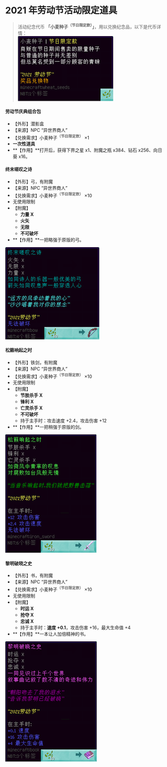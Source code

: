 # 2021 年劳动节活动限定道具

> 活动纪念代币 **「小麦种子<sup>（节日限定款）</sup>」**，用以兑换纪念品，以下是代币详情：  
![小麦种子](../../../assets/images/items/activity-exclusive/2021/labour-day/小麦种子.png)

#### 劳动节庆典组合包

- 【外形】潜影盒
- 【来源】NPC “异世界商人”
- 【兑换需求】小麦种子<sup>（节日限定款）</sup> ×1
- **一次性道具**
- **【作用】**打开后，获得下界之星 x1、附魔之瓶 x384、钻石 x256、向日葵 x16。

#### 终末嗟叹之诗

- 【外形】弓，有附魔
- 【来源】NPC “异世界商人”
- 【兑换需求】小麦种子<sup>（节日限定款）</sup> ×10
- 无使用限制
- 【附魔】
  + __力量 Ⅹ__
  + __火矢__
  + __无限__
  + **不可破坏**
- **【作用】**一把略强于原版的弓。

![终末嗟叹之诗](../../../assets/images/items/activity-exclusive/2021/labour-day/终末嗟叹之诗.png)

#### 松籁响起之时

- 【外形】铁剑，有附魔
- 【来源】NPC “异世界商人”
- 【兑换需求】小麦种子<sup>（节日限定款）</sup> ×10
- 无使用限制
- 【附魔】
  + __节肢杀手 Ⅹ__
  + __锋利 Ⅹ__
  + __亡灵杀手 Ⅹ__
  + **不可破坏**
  + 持于主手时：攻击速度 +2.4，攻击伤害 +12
- **【作用】**一把稍强于原版的剑。

![松籁响起之时](../../../assets/images/items/activity-exclusive/2021/labour-day/松籁响起之时.png)

#### 黎明破晓之史

- 【外形】书，有附魔
- 【来源】NPC “异世界商人”
- 【兑换需求】小麦种子<sup>（节日限定款）</sup> ×10
- 无使用限制
- 【附魔】
  + __时运 Ⅹ__
  + __抢夺 Ⅹ__
  + __忠诚 Ⅹ__
  + 持于主手时：**速度 +0.1**，攻击伤害 +16，最大生命值 +4
- **【作用】**一本让人加倍精神的书。

![黎明破晓之史](../../../assets/images/items/activity-exclusive/2021/labour-day/黎明破晓之史.png)